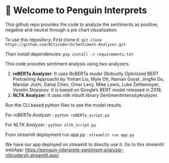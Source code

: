 # 🐧 Welcome to Penguin Interprets 
This github repo provides the code to analyze the sentiments as positive, negative and neutral through a pie chart visualization. 

To use this repository: 
First clone it: `git clone https://github.com/Niticodersh/Sentiment-Analyzer.git` 

Then install dependencies: `pip install -r requirements.txt` 

This code provides sentiment analysis using two analyzers.
1. **roBERTa Analyzer**: It uses RoBERTa model (Robustly Optimized BERT Pretraining Approach) by Yinhan Liu, Myle Ott, Naman Goyal, Jingfei Du, Mandar Joshi, Danqi Chen, Omer Levy, Mike Lewis, Luke Zettlemoyer, Veselin Stoyanov. It is based on Google’s BERT model released in 2018.
2. **NLTK Analyzer**: It uses nltk inbuilt library SentimentIntensityAnalyzer. 
   
Run the CLI based python files to see the model results. 

For *roBERTa Analyzer* : `python roBERTa_script.py` 

For *NLTK Analyzer* : `python nltk_script.py` 

From streamlit deployment run *app.py* : `streamlit run app.py` 

We have our app deployed on streamlit to directly use it. Go to this streamlit webApp: https://penguin-interprets-sentiment-analyzer-niticodersh.streamlit.app/ 
